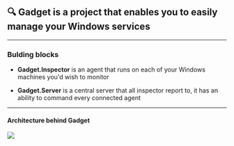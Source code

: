 ## 🔍 Gadget is a project that enables you to easily manage your Windows services
---
### Bulding blocks
- **Gadget.Inspector** is an agent that runs on each of your Windows machines you'd wish to monitor

- **Gadget.Server** is a central server that all inspector report to, it has an ability to command every connected agent
---
#### Architecture behind Gadget
![](https://camo.githubusercontent.com/92eaf58ca960a86bde5b37ff2ed3da538a71cf8530f8bb9c477e81e8bc8181ef/68747470733a2f2f692e696d6775722e636f6d2f417430574656312e706e67)
